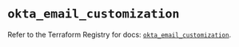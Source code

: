 # `okta_email_customization`

Refer to the Terraform Registry for docs: [`okta_email_customization`](https://registry.terraform.io/providers/okta/okta/4.20.0/docs/resources/email_customization).
